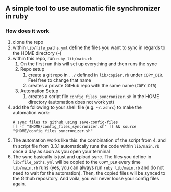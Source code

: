 ## A simple tool to use automatic file synchronizer in ruby

### How does it work
1. clone the repo
2. within `lib/file_paths.yml` define the files you want to sync in regards to the HOME directory (`~`)
3. within this repo, run `ruby lib/main.rb`
   1. On the first run this will set up everything and then runs the sync
   2. Repo setup
      1. create a git repo in `../` defined in `lib/copier.rb` under `COPY_DIR`. Feel free to change that name
      2. creates a private GitHub repo with the same name (`COPY_DIR`)
   3. Automation Setup
      1. creates a script file `config_files_syncronizer.sh` in the HOME directory (automation does not work yet)
4. add the following to your shell file (e.g. `~/.zshrc`) to make the automation work:
   ```
   # sync files to github using save-config-files
   [[ -f "$HOME/config_files_syncronizer.sh" ]] && source "$HOME/config_files_syncronizer.sh"
   ```
5. The automation works like this: the combination of the script from 4. and th script file from 3.3.1 automatically runs the code within `lib/main.rb` once a day as soon as you open your terminal
6. The sync basically is just and upload sync. The files you define in `lib/file_paths.yml` will be copied to the `COPY_DIR` every time `lib/main.rb` runs (yes, you can always run `ruby lib/main.rb` and do not need to wait for the automation). Then, the copied files will be synced to the Github repository. And voila, you will never loose your config files again.
